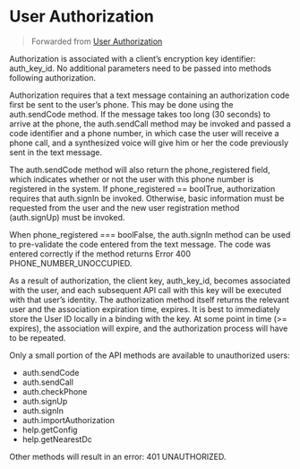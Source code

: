# User Authorization
> Forwarded from [User Authorization](https://core.telegram.org/api/auth)

Authorization is associated with a client’s encryption key identifier: auth_key_id. No additional parameters need to be passed into methods following authorization.

Authorization requires that a text message containing an authorization code first be sent to the user’s phone. This may be done using the auth.sendCode method. If the message takes too long (30 seconds) to arrive at the phone, the auth.sendCall method may be invoked and passed a code identifier and a phone number, in which case the user will receive a phone call, and a synthesized voice will give him or her the code previously sent in the text message.

The auth.sendCode method will also return the phone_registered field, which indicates whether or not the user with this phone number is registered in the system. If phone_registered == boolTrue, authorization requires that auth.signIn be invoked. Otherwise, basic information must be requested from the user and the new user registration method (auth.signUp) must be invoked.

When phone_registered === boolFalse, the auth.signIn method can be used to pre-validate the code entered from the text message. The code was entered correctly if the method returns Error 400 PHONE_NUMBER_UNOCCUPIED.

As a result of authorization, the client key, auth_key_id, becomes associated with the user, and each subsequent API call with this key will be executed with that user’s identity. The authorization method itself returns the relevant user and the association expiration time, expires. It is best to immediately store the User ID locally in a binding with the key. At some point in time (>= expires), the association will expire, and the authorization process will have to be repeated.

Only a small portion of the API methods are available to unauthorized users:

- auth.sendCode
- auth.sendCall
- auth.checkPhone
- auth.signUp
- auth.signIn
- auth.importAuthorization
- help.getConfig
- help.getNearestDc

Other methods will result in an error: 401 UNAUTHORIZED.
